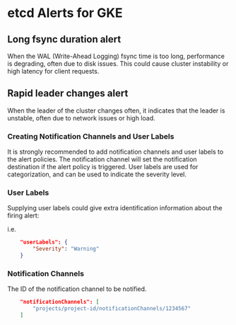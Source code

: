 # etcd Alerts for GKE

## Long fsync duration alert
When the WAL (Write-Ahead Logging) fsync time is too long, performance is degrading, often due to disk issues. This could cause cluster instability or high latency for client requests.

## Rapid leader changes alert
When the leader of the cluster changes often, it indicates that the leader is unstable, often due to network issues or high load.

### Creating Notification Channels and User Labels

It is strongly recommended to add notification channels and user labels to the alert policies. The notification channel will set the notification destination if the alert policy is triggered. User labels are used for categorization, and can be used to indicate the severity level.

### User Labels

Supplying user labels could give extra identification information about the firing alert:

i.e.

```json
    "userLabels": {
        "Severity": "Warning"
    }
```

### Notification Channels

The ID of the notification channel to be notified.

```json
    "notificationChannels": [
        "projects/project-id/notificationChannels/1234567"
    ]
```
